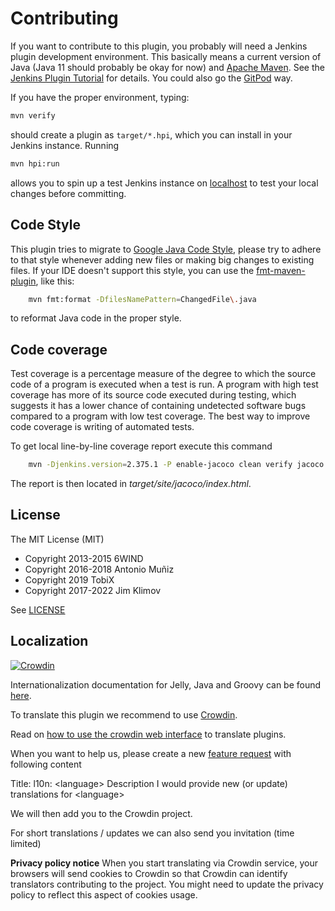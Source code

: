 
# Contributing

If you want to contribute to this plugin, you probably will need a Jenkins plugin development
environment. This basically means a current version of Java (Java 11 should probably be okay for now)
and [Apache Maven]. See the [Jenkins Plugin Tutorial] for details.
You could also go the [GitPod](https://gitpod.io/#https://github.com/jenkinsci/lockable-resources-plugin) way.

If you have the proper environment, typing:

```sh
mvn verify
```

should create a plugin as `target/*.hpi`, which you can install in your Jenkins instance. Running

```sh
mvn hpi:run
```

allows you to spin up a test Jenkins instance on [localhost] to test your
local changes before committing.

[Apache Maven]: https://maven.apache.org/
[Jenkins Plugin Tutorial]: https://jenkins.io/doc/developer/tutorial/prepare/
[localhost]: http://localhost:8080/jenkins/

## Code Style

This plugin tries to migrate to [Google Java Code Style], please try to adhere to that style
whenever adding new files or making big changes to existing files. If your IDE doesn't support
this style, you can use the [fmt-maven-plugin], like this:

```sh
    mvn fmt:format -DfilesNamePattern=ChangedFile\.java
```

to reformat Java code in the proper style.

[Google Java Code Style]: https://google.github.io/styleguide/javaguide.html
[fmt-maven-plugin]: https://github.com/coveo/fmt-maven-plugin

## Code coverage

Test coverage is a percentage measure of the degree to which the source code of a program is executed when a test is run. A program with high test coverage has more of its source code executed during testing, which suggests it has a lower chance of containing undetected software bugs compared to a program with low test coverage. The best way to improve code coverage is writing of automated tests.

To get local line-by-line coverage report execute this command

```sh
    mvn -Djenkins.version=2.375.1 -P enable-jacoco clean verify jacoco:report
```

The report is then located in *target/site/jacoco/index.html*.

## License

The MIT License (MIT)

- Copyright 2013-2015 6WIND
- Copyright 2016-2018 Antonio Muñiz
- Copyright 2019 TobiX
- Copyright 2017-2022 Jim Klimov

See [LICENSE](LICENSE.txt)

## Localization

[![Crowdin](https://badges.crowdin.net/e/656dcffac5a09ad0fbdedcb430af1904/localized.svg)](https://jenkins.crowdin.com/lockable-resources-plugin)

Internationalization documentation for Jelly, Java and Groovy can be found [here](https://www.jenkins.io/doc/developer/internationalization/).

To translate this plugin we recommend to use [Crowdin](https://jenkins.crowdin.com/lockable-resources-plugin).

Read on [how to use the crowdin web interface](https://www.jenkins.io/doc/developer/crowdin/) to translate plugins.

When you want to help us, please create a new [feature request](https://github.com/jenkinsci/lockable-resources-plugin/issues/new?assignees=&labels=enhancement&template=2-feature-request.yml) with following content

Title:
l10n: \<language\>
Description
I would provide new (or update) translations for \<language\>

We will then add you to the Crowdin project.

For short translations / updates we can also send you invitation (time limited)

**Privacy policy notice**
When you start translating via Crowdin service, your browsers will send cookies to Crowdin so that Crowdin can identify translators contributing to the project. You might need to update the privacy policy to reflect this aspect of cookies usage.
